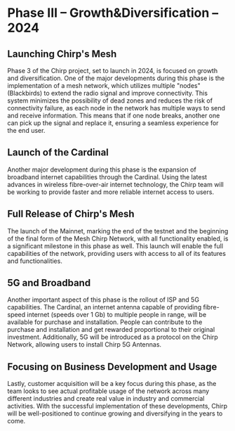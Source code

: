 # Phase III – Growth&Diversification – 2024

## Launching Chirp's Mesh 
Phase 3 of the Chirp project, set to launch in 2024, is focused on growth and diversification. One of the major developments during this phase is the implementation of a mesh network, which utilizes multiple "nodes" (Blackbirds) to extend the radio signal and improve connectivity. This system minimizes the possibility of dead zones and reduces the risk of connectivity failure, as each node in the network has multiple ways to send and receive information. This means that if one node breaks, another one can pick up the signal and replace it, ensuring a seamless experience for the end user.

## Launch of the Cardinal 
Another major development during this phase is the expansion of broadband internet capabilities through the Cardinal. Using the latest advances in wireless fibre-over-air internet technology, the Chirp team will be working to provide faster and more reliable internet access to users.

## Full Release of Chirp's Mesh
The launch of the Mainnet, marking the end of the testnet and the beginning of the final form of the Mesh Chirp Network, with all functionality enabled, is a significant milestone in this phase as well. This launch will enable the full capabilities of the network, providing users with access to all of its features and functionalities.

## 5G and Broadband
Another important aspect of this phase is the rollout of ISP and 5G capabilities. The Cardinal, an internet antenna capable of providing fibre-speed internet (speeds over 1 Gb) to multiple people in range, will be available for purchase and installation. People can contribute to the purchase and installation and get rewarded proportional to their original investment. Additionally, 5G will be introduced as a protocol on the Chirp Network, allowing users to install Chirp 5G Antennas.

## Focusing on Business Development and Usage
Lastly, customer acquisition will be a key focus during this phase, as the team looks to see actual profitable usage of the network across many different industries and create real value in industry and commercial activities. With the successful implementation of these developments, Chirp will be well-positioned to continue growing and diversifying in the years to come.
